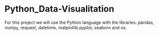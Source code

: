 # Python_Data-Visualitation
For this project we will use the Python language with the libraries: pandas, numpy, request, datetime, matplotlib.pyplot, seaborn and os.
